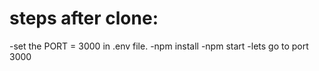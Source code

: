 # steps after clone:

-set the PORT = 3000 in .env file.
-npm install
-npm start
-lets go to port 3000
